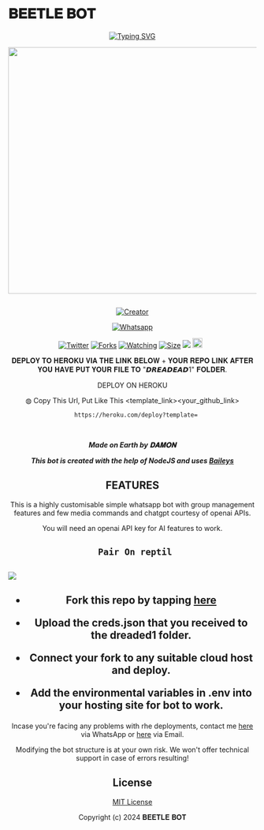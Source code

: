 # 𝐁𝐄𝐄𝐓𝐋𝐄 𝐁𝐎𝐓
<div align="center">
<a href="https://git.io/typing-svg"><img src="https://readme-typing-svg.demolab.com?font=Black+Ops+One&size=50&pause=1000&color=1BAFBAFF&center=true&width=910&height=100&lines=𝐂𝐋𝐀𝐒𝐒𝐈𝐂-𝐀𝐈;WHATSAPP+BOT;CREATED+BY+MOGIRE+DAMON" alt="Typing SVG" /></a>
  </p>
  
<p align="center">
<img src="https://telegra.ph/file/02340ba6afc923969fd97.jpg" width="650" height="500"/>
</p>
<p align="center">
  <a href="#"><img src="http://readme-typing-svg.herokuapp.com?color=d1fa02&center=true&vCenter=true&multiline=false&lines=BEETLE+WHATSAPP+BOT" alt="">
</p>
<p align="center">
<a href="#"><img title="Creator" src="https://img.shields.io/badge/Creator-MOGIRE_KIM-red.svg?style=for-the-badge&logo=github"></a>
</p>
<p align="center">
<a href="'https://wa.me/+254790593618yoh+𝐃𝐚𝐦𝐨𝐧 +nishow+venye+nitadeploy+blue-beetle'"><img title="Whatsapp" src="'https://wa.me/244790593618yoh+𝐃𝐚𝐦𝐨𝐧 +nishow+venye+nitadeploy+beetle'?color=green&style=flat-square"></a>
  
<a href="https://wa.me/254790593618yohyoh+𝐃𝐚𝐦𝐨𝐧"><img title="Twitter" src="https://x.com/NSirm5?s=09?color=black&style=flat-square"></a>
<a href="https://github.com/Madmkisii/Blue-Beetle/network/members"><img title="Forks" src="https://img.shields.io/github/for/Madmkisii/Blue-Blue?color=yellow&style=flat-square"></a>
<a href="https://github.com/Madmkisii/Blue-Beetle/watchers"><img title="Watching" src="https://img.shields.io/github/watchers/Madmkisii/Blue-Beetle?label=Watchers&color=red&style=flat-square"></a>
<a href="https://github.com/Madmkisii/Blue-Beetle/"><img title="Size" src="https://img.shields.io/github/repo-size/AlipBot/Api-Alpis?style=flat-square&color=darkred"></a>
<a href="https://hits.seeyoufarm.com"><img src="https://hits.seeyoufarm.com/api/count/incr/badge.svg?url=https://github.com/Madmkisii/Blue-Beetle/%2Fhit-counter&count_bg=%2379C83D&title_bg=%23555555&icon=probot.svg&icon_color=%2304FF00&title=hits&edge_flat=false"/></a>
<a href="https://github.com/Madmkisii/Blue-Beetle/graphs/commit-activity"><img height="20" src="https://img.shields.io/badge/Maintained-No-red.svg"></a>&nbsp;&nbsp;
</p>
 
 𝐃𝐄𝐏𝐋𝐎𝐘 𝐓𝐎 𝐇𝐄𝐑𝐎𝐊𝐔 𝐕𝐈𝐀 𝐓𝐇𝐄 𝐋𝐈𝐍𝐊 𝐁𝐄𝐋𝐎𝐖 + 𝐘𝐎𝐔𝐑 𝐑𝐄𝐏𝐎 𝐋𝐈𝐍𝐊 𝐀𝐅𝐓𝐄𝐑 𝐘𝐎𝐔 𝐇𝐀𝐕𝐄 𝐏𝐔𝐓 𝐘𝐎𝐔𝐑 𝐅𝐈𝐋𝐄 𝐓𝐎 "𝘿𝙍𝙀𝘼𝘿𝙀𝘼𝘿1" 𝐅𝐎𝐋𝐃𝐄𝐑.

DEPLOY ON HEROKU<br>

◍ Copy This Url, Put Like This <template_link><your_github_link>

      https://heroku.com/deploy?template=

  <br>
  

***Made on Earth by 𝐃𝐀𝐌𝐎𝐍***


***This bot is created with the help of NodeJS and uses [Baileys](https://github.com/adiwajshing/Baileys)***

## FEATURES
This is a highly customisable simple whatsapp bot with group management features and few media commands and chatgpt courtesy of openai APIs.

You will need an openai API key for AI features to work.




## ` Pair On reptil`
<h2 align="left">  <a href="https://replit.com/@Madmkisii/Pairing-blue-beetle-1"><img src="https://repl.it/badge/github/quiec/whatsasena" /> 
</a>
</h2>



    
<h2 align="center">   



    
<h2 align="center">   

- Fork this repo by tapping  [here](https://github.com/Madmkisii/Blue-Beetle/fork)


- Upload the creds.json that you received to the dreaded1 folder.

- Connect your fork to any suitable cloud host and deploy.

- Add the environmental variables in .env into your hosting site for bot to work.
</h2>
 
     

    
 



Incase you're facing any problems with rhe deployments, contact me  [here](https://wa.me/254790593618) via WhatsApp or [here](kimkimaa550@gmail.com) via Email.

Modifying the bot structure is at your own risk. We won't offer technical support in case of errors resulting!


## License

[MIT License](https://github.com/Madmkisii/Blue-Beetle/blob/main/LICENSE)

Copyright (c) 2024  𝐁𝐄𝐄𝐓𝐋𝐄 𝐁𝐎𝐓

